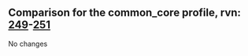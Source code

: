 ## Comparison for the common_core profile, rvn: [249](https://github.com/PRO100KatYT/FortniteProfileRevisions/tree/main/profiles/common_core/249%20common_core.json)-[251](https://github.com/PRO100KatYT/FortniteProfileRevisions/tree/main/profiles/common_core/251%20common_core.json)

No changes
